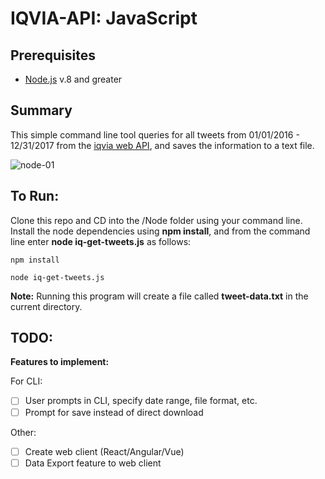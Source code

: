 # IQVIA-API: JavaScript

## Prerequisites
- [Node.js](https://nodejs.org/en/) v.8 and greater

## Summary

This simple command line tool queries for all tweets from 01/01/2016 - 12/31/2017 from the [iqvia web API](https://badapi.iqvia.io/swagger/), and saves the information to a text file. 

![node-01][node-01]

## To Run:

Clone this repo and CD into the /Node folder using your command line. Install the node dependencies using **npm install**, and from the command line enter **node iq-get-tweets.js** as follows: 

```
npm install

node iq-get-tweets.js
```
**Note:** Running this program will create a file called **tweet-data.txt** in the current directory.

## TODO:

**Features to implement:**

For CLI:
- [ ] User prompts in CLI, specify date range, file format, etc.
- [ ] Prompt for save instead of direct download

Other:
- [ ] Create web client (React/Angular/Vue)
- [ ] Data Export feature to web client

[node-01]:
../media/node-01.png